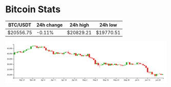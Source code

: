 # Bitcoin Stats

BTC/USDT|24h change|24h high|24h low|
|---|---|---|---|
|$20556.75|-0.11%|$20829.21|$19770.51|

<img src="./chart.svg">
